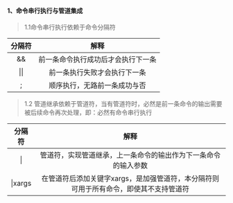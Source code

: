 #### 1、命令串行执行与管道集成

> 1.1命令串行执行依赖于命令分隔符

|分隔符|解释|
|:-:|:-:|
|&&|前一条命令执行成功后才会执行下一条|
|\|\||前一条执行失败才会执行下一条|
|;|顺序执行，无路前一条成功与否|

>1.2 管道继承依赖于管道符，当有管道符时，必然是前一条命令的输出需要被后续命令再次处理，即：必然有命令串行执行

|分隔符|解释|
|:-:|:-:|
|\||管道符，实现管道继承，上一条命令的输出作为下一条命令的输入参数|
|\|xargs|在管道符后添加关键字xargs，是加强管道符，本分隔符则可用于所有命令，即使其不支持管道符|